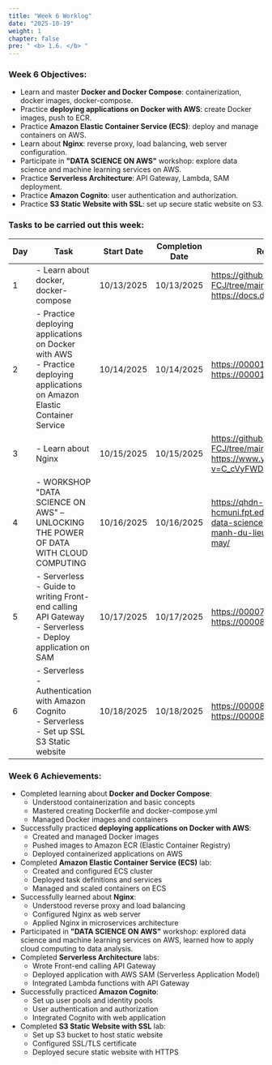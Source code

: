 ```yaml
---
title: "Week 6 Worklog"
date: "2025-10-19"
weight: 1
chapter: false
pre: " <b> 1.6. </b> "
---
```


### Week 6 Objectives:

- Learn and master **Docker and Docker Compose**: containerization, docker images, docker-compose.
- Practice **deploying applications on Docker with AWS**: create Docker images, push to ECR.
- Practice **Amazon Elastic Container Service (ECS)**: deploy and manage containers on AWS.
- Learn about **Nginx**: reverse proxy, load balancing, web server configuration.
- Participate in **"DATA SCIENCE ON AWS"** workshop: explore data science and machine learning services on AWS.
- Practice **Serverless Architecture**: API Gateway, Lambda, SAM deployment.
- Practice **Amazon Cognito**: user authentication and authorization.
- Practice **S3 Static Website with SSL**: set up secure static website on S3.

### Tasks to be carried out this week:

| Day | Task | Start Date | Completion Date | Reference Material |
| --- | --- | --- | --- | --- |
| 1 | - Learn about docker, docker-compose <br> | 10/13/2025 | 10/13/2025 | <https://github.com/tuanvu250/AWS-FCJ/tree/main/bonus/docker> <br> <https://docs.docker.com/get-started/> |
| 2 | - Practice deploying applications on Docker with AWS <br> - Practice deploying applications on Amazon Elastic Container Service | 10/14/2025 | 10/14/2025 | <https://000015.awsstudygroup.com/vi/> <br> <https://000016.awsstudygroup.com/vi/> |
| 3 | - Learn about Nginx | 10/15/2025 | 10/15/2025 | <https://github.com/tuanvu250/AWS-FCJ/tree/main/bonus/nginx> <br> <https://www.youtube.com/watch?v=C_cVyFWD2KQ&t=2774s> |
| 4 | - WORKSHOP "DATA SCIENCE ON AWS" – UNLOCKING THE POWER OF DATA WITH CLOUD COMPUTING | 10/16/2025 | 10/16/2025 | <https://qhdn-hcmuni.fpt.edu.vn/2025/10/13/workshop-data-science-on-aws-mo-khoa-suc-manh-du-lieu-cung-dien-toan-dam-may/> |
| 5 | - Serverless - Guide to writing Front-end calling API Gateway <br> - Serverless - Deploy application on SAM | 10/17/2025 | 10/17/2025 | <https://000079.awsstudygroup.com/vi/> <br> <https://000080.awsstudygroup.com/vi/> |
| 6 | - Serverless - Authentication with Amazon Cognito <br> - Serverless - Set up SSL S3 Static website | 10/18/2025 | 10/18/2025 | <https://000081.awsstudygroup.com/vi/> <br> <https://000082.awsstudygroup.com/vi/> |

### Week 6 Achievements:

- Completed learning about **Docker and Docker Compose**:
  - Understood containerization and basic concepts
  - Mastered creating Dockerfile and docker-compose.yml
  - Managed Docker images and containers
- Successfully practiced **deploying applications on Docker with AWS**:
  - Created and managed Docker images
  - Pushed images to Amazon ECR (Elastic Container Registry)
  - Deployed containerized applications on AWS
- Completed **Amazon Elastic Container Service (ECS)** lab:
  - Created and configured ECS cluster
  - Deployed task definitions and services
  - Managed and scaled containers on ECS
- Successfully learned about **Nginx**:
  - Understood reverse proxy and load balancing
  - Configured Nginx as web server
  - Applied Nginx in microservices architecture
- Participated in **"DATA SCIENCE ON AWS"** workshop: explored data science and machine learning services on AWS, learned how to apply cloud computing to data analysis.
- Completed **Serverless Architecture** labs:
  - Wrote Front-end calling API Gateway
  - Deployed application with AWS SAM (Serverless Application Model)
  - Integrated Lambda functions with API Gateway
- Successfully practiced **Amazon Cognito**:
  - Set up user pools and identity pools
  - User authentication and authorization
  - Integrated Cognito with web application
- Completed **S3 Static Website with SSL** lab:
  - Set up S3 bucket to host static website
  - Configured SSL/TLS certificate
  - Deployed secure static website with HTTPS
